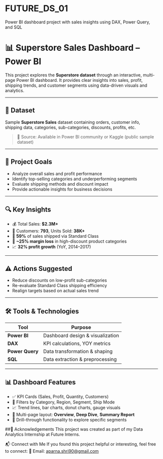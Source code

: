 # FUTURE_DS_01
Power BI dashboard project with sales insights using DAX, Power Query, and SQL
# 📊 Superstore Sales Dashboard – Power BI

This project explores the **Superstore dataset** through an interactive, multi-page Power BI dashboard. It provides clear insights into sales, profit, shipping trends, and customer segments using data-driven visuals and analytics.

---

## 📁 Dataset  
Sample **Superstore Sales** dataset containing orders, customer info, shipping data, categories, sub-categories, discounts, profits, etc.  
> 📌 Source: Available in Power BI community or Kaggle (public sample dataset)

---

## 🎯 Project Goals  
- Analyze overall sales and profit performance  
- Identify top-selling categories and underperforming segments  
- Evaluate shipping methods and discount impact  
- Provide actionable insights for business decisions

---

## 🔍 Key Insights  
- 💰 Total Sales: **$2.3M+**  
- 👥 Customers: **793**, Units Sold: **38K+**  
- 🚚 **59%** of sales shipped via Standard Class  
- 💸 **~25% margin loss** in high-discount product categories  
- 📈 **32% profit growth** (YoY, 2014–2017)

---

## ⚠️ Actions Suggested  
- Reduce discounts on low-profit sub-categories  
- Re-evaluate Standard Class shipping efficiency  
- Realign targets based on actual sales trend

---

## 🛠️ Tools & Technologies  
| Tool           | Purpose                              |
|----------------|--------------------------------------|
| **Power BI**   | Dashboard design & visualization     |
| **DAX**        | KPI calculations, YOY metrics        |
| **Power Query**| Data transformation & shaping        |
| **SQL**        | Data extraction & preprocessing      |

---

## 📊 Dashboard Features  
- ✅ KPI Cards (Sales, Profit, Quantity, Customers)  
- 📌 Filters by Category, Region, Segment, Ship Mode  
- 📈 Trend lines, bar charts, donut charts, gauge visuals  
- 📄 Multi-page layout: **Overview**, **Deep Dive**, **Summary Report**  
- 🧠 Drill-through functionality to explore specific segments

##🙌 Acknowledgements
This project was created as part of my Data Analytics Internship at Future Interns.

📬 Connect with Me
If you found this project helpful or interesting, feel free to connect:
📧 Email: aparna.shri90@gmail.com 
